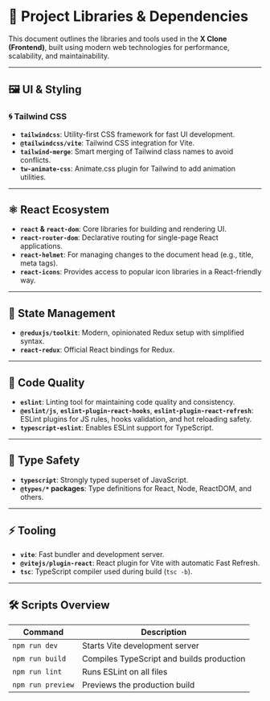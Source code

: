 # 🧩 Project Libraries & Dependencies

This document outlines the libraries and tools used in the **X Clone (Frontend)**, built using modern web technologies for performance, scalability, and maintainability.

---

## 🖼️ UI & Styling

### 🌀 Tailwind CSS

* **`tailwindcss`**: Utility-first CSS framework for fast UI development.
* **`@tailwindcss/vite`**: Tailwind CSS integration for Vite.
* **`tailwind-merge`**: Smart merging of Tailwind class names to avoid conflicts.
* **`tw-animate-css`**: Animate.css plugin for Tailwind to add animation utilities.


---

## ⚛️ React Ecosystem

* **`react` & `react-dom`**: Core libraries for building and rendering UI.
* **`react-router-dom`**: Declarative routing for single-page React applications.
* **`react-helmet`**: For managing changes to the document head (e.g., title, meta tags).
* **`react-icons`**: Provides access to popular icon libraries in a React-friendly way.

---

## 🧠 State Management

* **`@reduxjs/toolkit`**: Modern, opinionated Redux setup with simplified syntax.
* **`react-redux`**: Official React bindings for Redux.

---

## 🧪 Code Quality

* **`eslint`**: Linting tool for maintaining code quality and consistency.
* **`@eslint/js`**, **`eslint-plugin-react-hooks`**, **`eslint-plugin-react-refresh`**: ESLint plugins for JS rules, hooks validation, and hot reloading safety.
* **`typescript-eslint`**: Enables ESLint support for TypeScript.

---

## 🧱 Type Safety

* **`typescript`**: Strongly typed superset of JavaScript.
* **`@types/*` packages**: Type definitions for React, Node, ReactDOM, and others.

---

## ⚡ Tooling

* **`vite`**: Fast bundler and development server.
* **`@vitejs/plugin-react`**: React plugin for Vite with automatic Fast Refresh.
* **`tsc`**: TypeScript compiler used during build (`tsc -b`).

---

## 🛠 Scripts Overview

| Command           | Description                               |
| ----------------- | ----------------------------------------- |
| `npm run dev`     | Starts Vite development server            |
| `npm run build`   | Compiles TypeScript and builds production |
| `npm run lint`    | Runs ESLint on all files                  |
| `npm run preview` | Previews the production build             |
